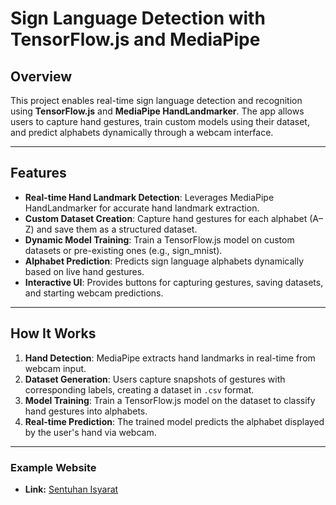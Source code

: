 # Sign Language Detection with TensorFlow.js and MediaPipe

## Overview
This project enables real-time sign language detection and recognition using **TensorFlow.js** and **MediaPipe HandLandmarker**. The app allows users to capture hand gestures, train custom models using their dataset, and predict alphabets dynamically through a webcam interface.

---

## Features
- **Real-time Hand Landmark Detection**: Leverages MediaPipe HandLandmarker for accurate hand landmark extraction.
- **Custom Dataset Creation**: Capture hand gestures for each alphabet (A–Z) and save them as a structured dataset.
- **Dynamic Model Training**: Train a TensorFlow.js model on custom datasets or pre-existing ones (e.g., sign_mnist).
- **Alphabet Prediction**: Predicts sign language alphabets dynamically based on live hand gestures.
- **Interactive UI**: Provides buttons for capturing gestures, saving datasets, and starting webcam predictions.

---

## How It Works
1. **Hand Detection**: MediaPipe extracts hand landmarks in real-time from webcam input.
2. **Dataset Generation**: Users capture snapshots of gestures with corresponding labels, creating a dataset in `.csv` format.
3. **Model Training**: Train a TensorFlow.js model on the dataset to classify hand gestures into alphabets.
4. **Real-time Prediction**: The trained model predicts the alphabet displayed by the user's hand via webcam.

---

### Example Website
- **Link:** [Sentuhan Isyarat](https://mouricok.github.io/sentuhan-isyarat/)
